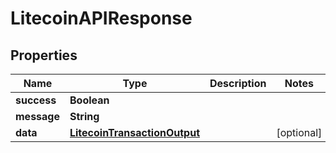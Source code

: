 

# LitecoinAPIResponse


## Properties

| Name | Type | Description | Notes |
|------------ | ------------- | ------------- | -------------|
|**success** | **Boolean** |  |  |
|**message** | **String** |  |  |
|**data** | [**LitecoinTransactionOutput**](LitecoinTransactionOutput.md) |  |  [optional] |



